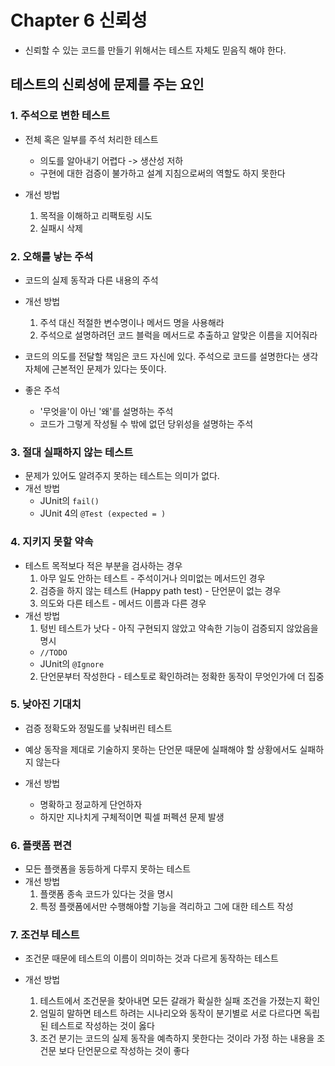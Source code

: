 # Chapter 6 신뢰성  

- 신뢰할 수 있는 코드를 만들기 위해서는 테스트 자체도 믿음직 해야 한다.   

## 테스트의 신뢰성에 문제를 주는 요인  
### 1. 주석으로 변한 테스트  
- 전체 혹은 일부를 주석 처리한 테스트
  - 의도를 알아내기 어렵다 -> 생산성 저하
  - 구현에 대한 검증이 불가하고 설계 지침으로써의 역할도 하지 못한다  
 
- 개선 방법  
  1. 목적을 이해하고 리팩토링 시도  
  2. 실패시 삭제  

### 2. 오해를 낳는 주석  
- 코드의 실제 동작과 다른 내용의 주석  

- 개선 방법  
  1. 주석 대신 적절한 변수명이나 메서드 명을 사용해라  
  2. 주석으로 설명하려던 코드 블럭을 메서드로 추출하고 알맞은 이름을 지어줘라  

- 코드의 의도를 전달할 책임은 코드 자신에 있다. 주석으로 코드를 설명한다는 생각 자체에 근본적인 문제가 있다는 뜻이다.  

- 좋은 주석
  - '무엇을'이 아닌 '왜'를 설명하는 주석  
  - 코드가 그렇게 작성될 수 밖에 없던 당위성을 설명하는 주석  

### 3. 절대 실패하지 않는 테스트  
- 문제가 있어도 알려주지 못하는 테스트는 의미가 없다.  
- 개선 방법 
  - JUnit의 `fail()` 
  - JUnit 4의 `@Test (expected = )`

### 4. 지키지 못할 약속  
- 테스트 목적보다 적은 부분을 검사하는 경우  
    1. 아무 일도 안하는 테스트 - 주석이거나 의미없는 메서드인 경우
    2. 검증을 하지 않는 테스트 (Happy path test) - 단언문이 없는 경우  
    3. 의도와 다른 테스트 - 메서드 이름과 다른 경우  
- 개선 방법  
  1. 텅빈 테스트가 낫다 - 아직 구현되지 않았고 약속한 기능이 검증되지 않았음을 명시  
    - `//TODO` 
    - JUnit의 `@Ignore`
  2. 단언문부터 작성한다 - 테스토로 확인하려는 정확한 동작이 무엇인가에 더 집중

### 5. 낮아진 기대치  
- 검증 정확도와 정밀도를 낮춰버린 테스트  
- 예상 동작을 제대로 기술하지 못하는 단언문 때문에 실패해야 할 상황에서도 실패하지 않는다  

- 개선 방법  
  - 명확하고 정교하게 단언하자
  - 하지만 지나치게 구체적이면 픽셀 퍼펙션 문제 발생  

### 6. 플랫폼 편견  
- 모든 플랫폼을 동등하게 다루지 못하는 테스트  
- 개선 방법  
  1. 플랫폼 종속 코드가 있다는 것을 명시  
  2. 특정 플랫폼에서만 수행해야할 기능을 격리하고 그에 대한 테스트 작성  

### 7. 조건부 테스트  
- 조건문 때문에 테스트의 이름이 의미하는 것과 다르게 동작하는 테스트  

- 개선 방법  
  1. 테스트에서 조건문을 찾아내면 모든 갈래가 확실한 실패 조건을 가졌는지 확인  
  2. 엄밀히 말하면 테스트 하려는 시나리오와 동작이 분기별로 서로 다르다면 독립된 테스트로 작성하는 것이 옳다  
  3. 조건 분기는 코드의 실제 동작을 예측하지 못한다는 것이라 가정 하는 내용을 조건문 보다 단언문으로 작성하는 것이 좋다
